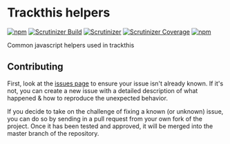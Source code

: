 Trackthis helpers
=================

[![npm](https://img.shields.io/npm/v/trackthis-helpers.svg?style=flat-square)](https://npmjs.com/package/trackthis-helpers/)
[![Scrutinizer Build](https://img.shields.io/scrutinizer/build/g/trackthis/js-helpers.svg?style=flat-square)](https://scrutinizer-ci.com/g/trackthis/js-helpers/)
[![Scrutinizer](https://img.shields.io/scrutinizer/g/trackthis/js-helpers.svg?style=flat-square)](https://scrutinizer-ci.com/g/trackthis/js-helpers/)
[![Scrutinizer Coverage](https://img.shields.io/scrutinizer/coverage/g/trackthis/js-helpers.svg?style=flat-square)](https://scrutinizer-ci.com/g/trackthis/js-helpers/)
[![npm](https://img.shields.io/npm/l/trackthis-helpers.svg?style=flat-square)](https://npmjs.com/package/trackthis-helpers/)

Common javascript helpers used in trackthis

## Contributing

First, look at the [issues page](https://github.com/trackthis/js-helpers/issues) to ensure your issue isn't already known. If it's not, you can create a new issue with a detailed description of what happened & how to reproduce the unexpected behavior.

If you decide to take on the challenge of fixing a known (or unknown) issue, you can do so by sending in a pull request from your own fork of the project. Once it has been tested and approved, it will be merged into the master branch of the repository.
